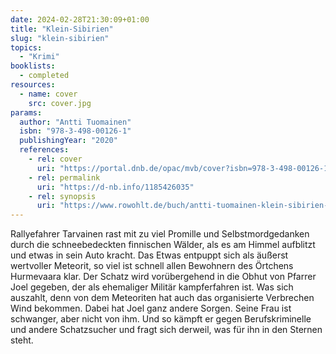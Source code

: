 ```yaml
---
date: 2024-02-28T21:30:09+01:00
title: "Klein-Sibirien"
slug: "klein-sibirien"
topics:
  - "Krimi"
booklists:
  - completed
resources:
  - name: cover
    src: cover.jpg
params:
  author: "Antti Tuomainen"
  isbn: "978-3-498-00126-1"
  publishingYear: "2020"
  references:
    - rel: cover
      uri: "https://portal.dnb.de/opac/mvb/cover?isbn=978-3-498-00126-1"
    - rel: permalink
      uri: "https://d-nb.info/1185426035"
    - rel: synopsis
      uri: "https://www.rowohlt.de/buch/antti-tuomainen-klein-sibirien-9783499001468"
---
```

Rallyefahrer Tarvainen rast mit zu viel Promille und Selbstmordgedanken durch 
die schneebedeckten finnischen Wälder, als es am Himmel aufblitzt und etwas in 
sein Auto kracht. Das Etwas entpuppt sich als äußerst wertvoller Meteorit, so 
viel ist schnell allen Bewohnern des Örtchens Hurmevaara klar. Der Schatz wird 
vorübergehend in die Obhut von Pfarrer Joel gegeben, der als ehemaliger Militär 
kampferfahren ist. Was sich auszahlt, denn von dem Meteoriten hat auch das 
organisierte Verbrechen Wind bekommen. Dabei hat Joel ganz andere Sorgen. Seine 
Frau ist schwanger, aber nicht von ihm. Und so kämpft er gegen Berufskriminelle 
und andere Schatzsucher und fragt sich derweil, was für ihn in den Sternen steht.